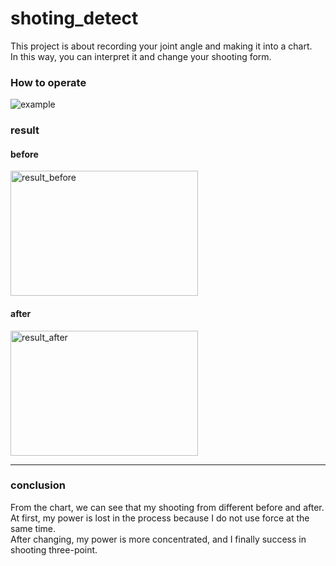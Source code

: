 # shoting_detect 
This project is about recording your joint angle and making it into a chart.   
In this way, you can interpret it and change your shooting form.
  
### How to operate
![example](https://github.com/ayooooou/shoting_detect/blob/main/example/ezgif-6-aeb860ec1a.gif)

### result 
#### before
<img src="https://github.com/ayooooou/shoting_detect/blob/main/example/Figure_1.png" alt="result_before" width="300" height="200">

#### after
<img src="https://github.com/ayooooou/shoting_detect/blob/main/example/Figure_2.png" alt="result_after" width="300" height="200">

---

### conclusion
From the chart, we can see that my shooting from different before and after.  
At first, my power is lost in the process because I do not use force at the same time.  
After changing, my power is more concentrated, and I finally success in shooting three-point.
